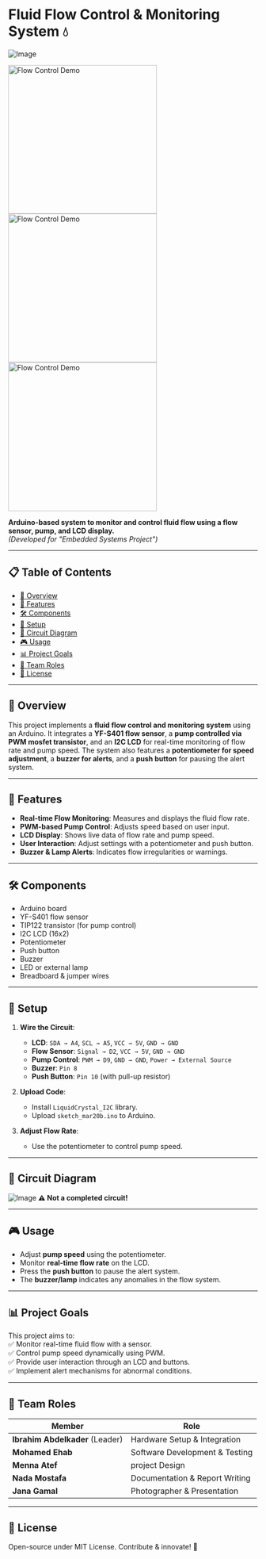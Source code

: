 # Fluid Flow Control & Monitoring System 💧  

![Image](https://github.com/user-attachments/assets/092e6a33-489a-420c-b7c5-94748cf17c35)

<img src="https://github.com/user-attachments/assets/74a89fc4-ddc7-44c1-8fde-d24d625044af" alt="Flow Control Demo" width="300" />  
<img src="https://github.com/user-attachments/assets/dcf29b05-12b0-4451-a113-fb090d97c7eb" alt="Flow Control Demo" width="300" />  
<img src="https://github.com/user-attachments/assets/3c376a1f-1283-4e38-a57c-5abc3e8c59de" alt="Flow Control Demo" width="300" />  

**Arduino-based system to monitor and control fluid flow using a flow sensor, pump, and LCD display.**  
*(Developed for "Embedded Systems Project")*  

---  

## 📋 Table of Contents  
- [📝 Overview](#-overview)  
- [🌟 Features](#-features)  
- [🛠️ Components](#-components)  
- [🔧 Setup](#-setup)  
- [🔌 Circuit Diagram](#-circuit-diagram)  
- [🎮 Usage](#-usage)  
- [📊 Project Goals](#-project-goals)  
- [👥 Team Roles](#-team-roles)  
- [📜 License](#-license)  

---  

## 📝 Overview  
This project implements a **fluid flow control and monitoring system** using an Arduino. It integrates a **YF-S401 flow sensor**, a **pump controlled via PWM mosfet transistor**, and an **I2C LCD** for real-time monitoring of flow rate and pump speed. The system also features a **potentiometer for speed adjustment**, a **buzzer for alerts**, and a **push button** for pausing the alert system.  

---  

## 🌟 Features  
- **Real-time Flow Monitoring**: Measures and displays the fluid flow rate.  
- **PWM-based Pump Control**: Adjusts speed based on user input.  
- **LCD Display**: Shows live data of flow rate and pump speed.  
- **User Interaction**: Adjust settings with a potentiometer and push button.  
- **Buzzer & Lamp Alerts**: Indicates flow irregularities or warnings.  

---  

## 🛠️ Components  
- Arduino board  
- YF-S401 flow sensor  
- TIP122 transistor (for pump control)  
- I2C LCD (16x2)  
- Potentiometer  
- Push button  
- Buzzer  
- LED or external lamp  
- Breadboard & jumper wires  

---  

## 🔧 Setup  
1. **Wire the Circuit**:  
   - **LCD**: `SDA → A4`, `SCL → A5`, `VCC → 5V`, `GND → GND`  
   - **Flow Sensor**: `Signal → D2`, `VCC → 5V`, `GND → GND`  
   - **Pump Control**: `PWM → D9`, `GND → GND`, `Power → External Source`  
   - **Buzzer**: `Pin 8`  
   - **Push Button**: `Pin 10` (with pull-up resistor)  
   
2. **Upload Code**:  
   - Install `LiquidCrystal_I2C` library.  
   - Upload `sketch_mar20b.ino` to Arduino.  

3. **Adjust Flow Rate**:  
   - Use the potentiometer to control pump speed.  

---  

## 🔌 Circuit Diagram  
![Image](https://github.com/user-attachments/assets/1c6ba3ab-a04e-4db7-a028-3cd283107b9f)
**⚠️ Not a completed circuit!**

---  

## 🎮 Usage  
- Adjust **pump speed** using the potentiometer.  
- Monitor **real-time flow rate** on the LCD.  
- Press the **push button** to pause the alert system.  
- The **buzzer/lamp** indicates any anomalies in the flow system.  

---  

## 📊 Project Goals  
This project aims to:  
✅ Monitor real-time fluid flow with a sensor.  
✅ Control pump speed dynamically using PWM.  
✅ Provide user interaction through an LCD and buttons.  
✅ Implement alert mechanisms for abnormal conditions.  

---  

## 👥 Team Roles  
| Member | Role |  
|--------|------------------------------|  
| **Ibrahim Abdelkader** (Leader) | Hardware Setup & Integration |  
| **Mohamed Ehab** | Software Development & Testing |  
| **Menna Atef** | project Design |  
| **Nada Mostafa** | Documentation & Report Writing |  
| **Jana Gamal** | Photographer & Presentation |  

---  

## 📜 License  
Open-source under MIT License. Contribute & innovate! 🚀
